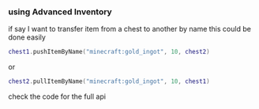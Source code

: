 ### using Advanced Inventory

if say I want to transfer item from a chest to another by name
this could be done easily
```lua
chest1.pushItemByName("minecraft:gold_ingot", 10, chest2)
```
or
```lua
chest2.pullItemByName("minecraft:gold_ingot", 10, chest1)
```
check the code for the full api